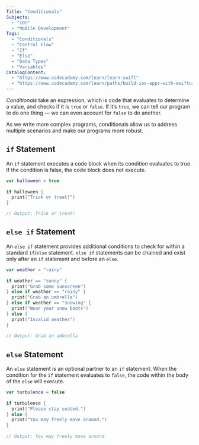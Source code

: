 ```yaml
---
Title: "Conditionals"
Subjects:
  - "iOS"
  - "Mobile Development"
Tags:
  - "Conditionals"
  - "Control Flow"
  - "If"
  - "Else"
  - "Data Types"
  - "Variables"
CatalogContent:
  - "https://www.codecademy.com/learn/learn-swift"
  - "https://www.codecademy.com/learn/paths/build-ios-apps-with-swiftui"
---
```


_Conditionals_ take an expression, which is code that evaluates to determine a value, and checks if it is `true` or `false`. If it’s `true`, we can tell our program to do one thing — we can even account for `false` to do another.

As we write more complex programs, conditionals allow us to address multiple scenarios and make our programs more robust.

## `if` Statement

An `if` statement executes a code block when its condition evaluates to true. If the condition is false, the code block does not execute.

```swift
var halloween = true 
 
if halloween {
  print("Trick or treat!")
}

// Output: Trick or treat! 
```

## `else if` Statement

An `else if` statement provides additional conditions to check for within a standard `if`/`else` statement. `else if` statements can be chained and exist only after an `if` statement and before an `else`.

```swift
var weather = "rainy" 
 
if weather == "sunny" {
  print("Grab some sunscreen")
} else if weather == "rainy" {
  print("Grab an umbrella")
} else if weather == "snowing" {
  print("Wear your snow boots")
} else {
  print("Invalid weather")
}
 
// Output: Grab an umbrella
```

## `else` Statement

An `else` statement is an optional partner to an `if` statement. When the condition for the `if` statement evaluates to `false`, the code within the body of the `else` will execute.

```swift
var turbulence = false 
 
if turbulence {
  print("Please stay seated.")
} else {
  print("You may freely move around.")
}
 
// Output: You may freely move around.
```

